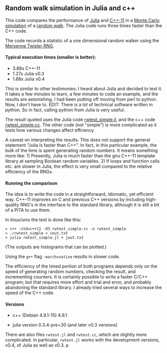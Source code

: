 ## Random walk simulation in Julia and c++

This code compares the performance of [Julia](http://julialang.org)
and [C++-11](http://en.wikipedia.org/wiki/C%2B%2B11)
in a [Monte Carlo simulation](http://en.wikipedia.org/wiki/Monte_Carlo_method)
of a [random walk](http://en.wikipedia.org/wiki/Random_walk).
The Julia code runs three times faster than the C++ code.

The code records a statistic of a one dimensional random walker using
the [Mersenne Twister
RNG](http://en.wikipedia.org/wiki/Mersenne_twister).

#### Typical execution times (smaller is better):

* 3.88s  C++-11
* 1.27s  Julia v0.3
* 1.68s  Julia v0.4


This is similar to other testimonies: I heard about Julia and decided
to test it. It takes a few minutes to learn, a few minutes to code an
example, and the results are astonishing. I had been putting off
moving from perl to python. Now, I don't have to. EDIT: There is a *lot*
of technical software written in python. So in fact, calling python from
Julia is very useful.

The result quoted uses the Julia code [rwtest_simple.jl](rwtest.jl), and the c++ code
[rwtest_simple.cc](rwtest_simple.cc). The other code (not "simple") is more complicated
as it tests how various changes affect effciency.

A caveat on interpreting the results. This does not support the general statement
"Julia is faster than C++". In fact, in this particular example, the bulk of
the time is spent generating random numbers. It means something more like: 1) Presently, Julia
is much faster than the gnu C++-11 template library at sampling Boolean random variables.
2) If loops and function calls etc. are slower in Julia, the effect is very small
compared to the relative efficiency of the RNGs.

#### Running the comparison

The idea is to write the code in a straightforward, idiomatic, yet efficient way.
C++-11 improves on C and previous C++ versions by including high-quality RNG's
in the interface to the standard library, although it is still a bit of a PITA
to use them.

In linux/unix the test is done like this:

```
> c++ -std=c++11 -O3 rwtest_simple.cc -o rwtest_simple
> ./rwtest_simple > cout.txt
> julia rwtest_simple.jl > jout.txt
```

(The outputs are histograms that can be plotted.)

Using the `g++` flag `-march=native` results in slower code.

The efficiency of the timed portion of both programs depends only on
the speed of generating random numbers, checking the result, and
incrementing counters.  It is certainly possible to write a faster
C/C++ program; but that requires more effort and trial and error, and
probably abandoning the standard library.  I already tried several
ways to increase the speed of the C++ code.

#### Versions

* c++ (Debian 4.9.1-15) 4.9.1

* julia version 0.3.4-pre+30 (and later v0.3 versions)

There are also files `rwtest.jl` and `rwtest.cc`, which are slightly
more complicated. In particular, `rwtest.jl` works with the development
versions, v0.4, of Julia as well as v0.3.
p
<!--  LocalWords:  Mersenne RNG perl RNG's linux unix rwtest cout txt
 -->
<!--  LocalWords:  julia jl jout incrementing RNGs
 -->
